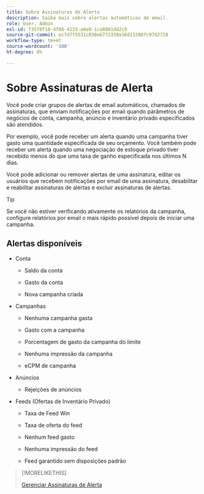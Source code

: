 ```yaml
---
title: Sobre Assinaturas de Alerta
description: Saiba mais sobre alertas automáticos de email.
role: User, Admin
exl-id: f3578f10-4f66-4133-a6e0-1ca8001dd2c9
source-git-commit: ec7d7f5531c038eb772339a36d13208fc97d2728
workflow-type: tm+mt
source-wordcount: '180'
ht-degree: 0%

---
```


# Sobre Assinaturas de Alerta

Você pode criar grupos de alertas de email automáticos, chamados de assinaturas, que enviam notificações por email quando parâmetros de negócios de conta, campanha, anúncio e inventário privado especificados são atendidos.

Por exemplo, você pode receber um alerta quando uma campanha tiver gasto uma quantidade especificada de seu orçamento. Você também pode receber um alerta quando uma negociação de estoque privado tiver recebido menos do que uma taxa de ganho especificada nos últimos N dias.

Você pode adicionar ou remover alertas de uma assinatura, editar os usuários que recebem notificações por email de uma assinatura, desabilitar e reabilitar assinaturas de alertas e excluir assinaturas de alertas.

>[!TIP]
>
> Se você não estiver verificando ativamente os relatórios da campanha, configure relatórios por email o mais rápido possível depois de iniciar uma campanha.

## Alertas disponíveis

* Conta

   * Saldo da conta

   * Gasto da conta

   * Nova campanha criada

* Campanhas

   * Nenhuma campanha gasta

   * Gasto com a campanha

   * Porcentagem de gasto da campanha do limite

   * Nenhuma impressão da campanha

   * eCPM de campanha

* Anúncios

   * Rejeições de anúncios

* Feeds (Ofertas de Inventário Privado)

   * Taxa de Feed Win

   * Taxa de oferta do feed

   * Nenhum feed gasto

   * Nenhuma impressão do feed

   * Feed garantido sem disposições padrão

>[!MORELIKETHIS]
>
>[Gerenciar Assinaturas de Alerta](alerts-manage.md)
